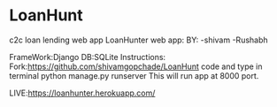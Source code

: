 # LoanHunt
c2c loan lending web app
LoanHunter web app:
BY:
-shivam
-Rushabh

FrameWork:Django
DB:SQLite
Instructions:
Fork:https://github.com/shivamgopchade/LoanHunt
code and type in terminal
python manage.py runserver
This will run app at 8000 port.

LIVE:https://loanhunter.herokuapp.com/
